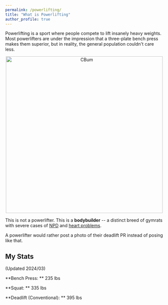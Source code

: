 ```yaml
---
permalink: /powerlifting/
title: "What is Powerlifting"
author_profile: true
---
```

Powerlifting is a sport where people compete to lift insanely heavy weights. Most powerlifters are under the impression that a three-plate bench press makes them superior, but in reality, the general population couldn't care less.

<div style="text-align: center;">
    <img src="https://blog.priceplow.com/wp-content/uploads/cbum-olympia-stage.jpg" alt="CBum" width="500"/>
</div>

This is not a powerlifter. This is a **bodybuilder** -- a distinct breed of gymrats with severe cases of [NPD](https://en.wikipedia.org/wiki/Narcissistic_personality_disorder) and [heart problems](https://www.ncbi.nlm.nih.gov/pmc/articles/PMC9781327/). 

A powerlifter would rather post a photo of their deadlift PR instead of posing like that.

## My Stats
(Updated 2024/03)

**Bench Press: ** 235 lbs 

**Squat: ** 335 lbs

**Deadlift (Conventional): ** 395 lbs